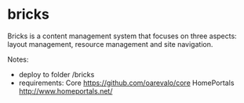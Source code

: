 bricks
======

Bricks is a content management system that focuses on three aspects: layout management, resource management and site navigation.

Notes:
 * deploy to folder /bricks
 * requirements: 
 	Core https://github.com/oarevalo/core
 	HomePortals http://www.homeportals.net/